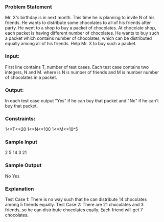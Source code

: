 ### Problem Statement
Mr. X's birthday is in next month. This time he is planning to invite N of his friends. He wants to distribute some chocolates to all of his friends after party. He went to a shop to buy a packet of chocolates.
At chocolate shop, each packet is having different number of chocolates. He wants to buy such a packet which contains number of chocolates, which can be distributed equally among all of his friends.
Help Mr. X to buy such a packet.

### Input:
First line contains T, number of test cases.
Each test case contains two integers, N and M. where is N is number of friends and M is number number of chocolates in a packet.

### Output:
In each test case output "Yes" if he can buy that packet and "No" if he can't buy that packet.

### Constraints:
1<=T<=20
1<=N<=100
1<=M<=10^5

### Sample Input 
2
5 14
3 21

### Sample Output 
No
Yes

### Explanation
Test Case 1:
There is no way such that he can distribute 14 chocolates among 5 friends equally.
Test Case 2:
There are 21 chocolates and 3 friends, so he can distribute chocolates eqally. Each friend will get 7 chocolates.